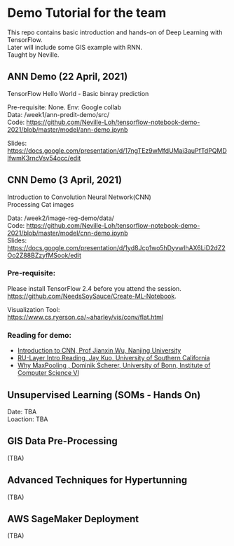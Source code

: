 # Demo Tutorial for the team
This repo contains basic introduction and hands-on of Deep Learning with TensorFlow.  
Later will include some GIS example with RNN.  
Taught by Neville.


## ANN Demo (22 April, 2021)
TensorFlow Hello World - Basic binray prediction

Pre-requisite:  None. 
Env: Google collab  
Data: /week1/ann-predit-demo/src/   
Code: https://github.com/Neville-Loh/tensorflow-notebook-demo-2021/blob/master/model/ann-demo.ipynb   

Slides: https://docs.google.com/presentation/d/17ngTEz9wMfdUMai3auPfTdPQMDlfwmK3rncVsv54occ/edit

## CNN Demo (3 April, 2021)
Introduction to Convolution Neural Network(CNN)  
Processing Cat images  

Data: /week2/image-reg-demo/data/   
Code: https://github.com/Neville-Loh/tensorflow-notebook-demo-2021/blob/master/model/cnn-demo.ipynb   
Slides: https://docs.google.com/presentation/d/1yd8Jcp1wo5hDyvwIhAX6LiD2dZ2Oo2Z88BZzyfMSook/edit    

### Pre-requisite:  
Please install TensorFlow 2.4 before you attend the session.   
https://github.com/NeedsSoySauce/Create-ML-Notebook.   


Visualization Tool:  
https://www.cs.ryerson.ca/~aharley/vis/conv/flat.html

### Reading for demo:  
- [Introduction to CNN, Prof Jianxin Wu, Nanjing University](https://cs.nju.edu.cn/wujx/paper/CNN.pdf)  
- [RU-Layer Intro Reading,   Jay Kuo, University of Southern California](https://arxiv.org/pdf/1609.04112.pdf) 
- [Why MaxPooling   , Dominik Scherer, University of Bonn, Institute of Computer Science VI](https://www.ais.uni-bonn.de/papers/icann2010_maxpool.pdf)


## Unsupervised Learning (SOMs - Hands On) 
Date: TBA  
Loaction: TBA  

## GIS Data Pre-Processing
(TBA)
## Advanced Techniques for Hypertunning
(TBA)
## AWS SageMaker Deployment
(TBA)
